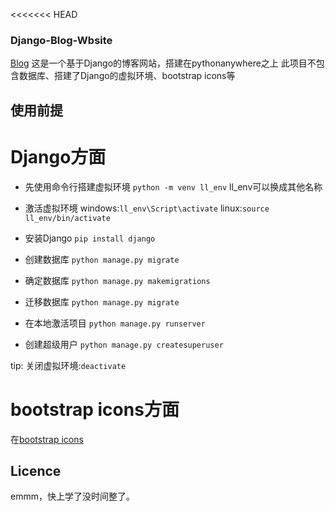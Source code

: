 <<<<<<< HEAD
### Django-Blog-Wbsite
[Blog](https://weekendy.pythonanywhere.com/)
这是一个基于Django的博客网站，搭建在pythonanywhere之上
此项目不包含数据库、搭建了Django的虚拟环境、bootstrap icons等

## 使用前提

# Django方面
- 先使用命令行搭建虚拟环境
`python -m venv ll_env`
ll_env可以换成其他名称

- 激活虚拟环境
windows:`ll_env\Script\activate`
linux:`source ll_env/bin/activate`

- 安装Django
`pip install django`

- 创建数据库
`python manage.py migrate`

- 确定数据库
`python manage.py makemigrations`

- 迁移数据库
`python manage.py migrate`

- 在本地激活项目
`python manage.py runserver`

- 创建超级用户
`python manage.py createsuperuser`

tip: 关闭虚拟环境:`deactivate`

# bootstrap icons方面
在[bootstrap icons](http://getbootstrap.net/icons/#install)

## Licence
emmm，快上学了没时间整了。
